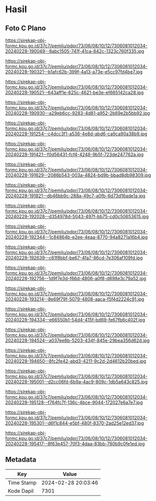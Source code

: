 # Hasil

## Foto C Plano

https://sirekap-obj-formc.kpu.go.id/37c7/pemilu/pdpr/73/06/08/10/12/7306081012034-20240228-190049--8abc1505-741f-41ca-842c-1323c760f335.jpg

https://sirekap-obj-formc.kpu.go.id/37c7/pemilu/pdpr/73/06/08/10/12/7306081012034-20240228-190321--b1afc62b-399f-4a13-a73e-e5cc97fd4be7.jpg

https://sirekap-obj-formc.kpu.go.id/37c7/pemilu/pdpr/73/06/08/10/12/7306081012034-20240228-190521--643aff1e-625c-4621-be3e-ef665142ca28.jpg

https://sirekap-obj-formc.kpu.go.id/37c7/pemilu/pdpr/73/06/08/10/12/7306081012034-20240228-190930--a29eb6cc-9283-4d81-a952-2b69e2b5bb92.jpg

https://sirekap-obj-formc.kpu.go.id/37c7/pemilu/pdpr/73/06/08/10/12/7306081012034-20240228-191254--c4dcc3f1-a536-4e8d-abd6-ca9ca90a38b9.jpg

https://sirekap-obj-formc.kpu.go.id/37c7/pemilu/pdpr/73/06/08/10/12/7306081012034-20240228-191421--f0d56431-fcf4-4248-9b5f-723de247762a.jpg

https://sirekap-obj-formc.kpu.go.id/37c7/pemilu/pdpr/73/06/08/10/12/7306081012034-20240228-191629--2086b543-003a-4824-bd9b-bbad8db98309.jpg

https://sirekap-obj-formc.kpu.go.id/37c7/pemilu/pdpr/73/06/08/10/12/7306081012034-20240228-191821--db46bb9c-288a-49c7-a0fb-6d73d16ade1a.jpg

https://sirekap-obj-formc.kpu.go.id/37c7/pemilu/pdpr/73/06/08/10/12/7306081012034-20240228-192028--d354978d-5043-497f-bb75-cd0c50653615.jpg

https://sirekap-obj-formc.kpu.go.id/37c7/pemilu/pdpr/73/06/08/10/12/7306081012034-20240228-192344--1c84864b-e2ee-4eaa-8770-94a8271a16b4.jpg

https://sirekap-obj-formc.kpu.go.id/37c7/pemilu/pdpr/73/06/08/10/12/7306081012034-20240228-192639--c61f8bbf-be67-4fa7-86cd-7e306af109fd.jpg

https://sirekap-obj-formc.kpu.go.id/37c7/pemilu/pdpr/73/06/08/10/12/7306081012034-20240228-192756--1d9f7e3d-f66d-4806-a0f8-d898e3c79a52.jpg

https://sirekap-obj-formc.kpu.go.id/37c7/pemilu/pdpr/73/06/08/10/12/7306081012034-20240228-193214--8e69f79f-5079-4808-aaca-f5f4d2224c91.jpg

https://sirekap-obj-formc.kpu.go.id/37c7/pemilu/pdpr/73/06/08/10/12/7306081012034-20240228-194334--e66550b1-54d4-415f-bd69-fe67fb6c402f.jpg

https://sirekap-obj-formc.kpu.go.id/37c7/pemilu/pdpr/73/06/08/10/12/7306081012034-20240228-194524--a037ee8b-5203-434f-845e-29bea356d62d.jpg

https://sirekap-obj-formc.kpu.go.id/37c7/pemilu/pdpr/73/06/08/10/12/7306081012034-20240228-194650--8fc2fe42-abd3-4211-9c2d-2d4612b20bed.jpg

https://sirekap-obj-formc.kpu.go.id/37c7/pemilu/pdpr/73/06/08/10/12/7306081012034-20240228-195001--d2cc06fd-6b9a-4ac9-809c-1db5a643c825.jpg

https://sirekap-obj-formc.kpu.go.id/37c7/pemilu/pdpr/73/06/08/10/12/7306081012034-20240228-195128--f764fc7f-136c-4bce-9044-172027e6a7e7.jpg

https://sirekap-obj-formc.kpu.go.id/37c7/pemilu/pdpr/73/06/08/10/12/7306081012034-20240228-195301--d6f1c844-e5bf-480f-8370-2ad25e12ed37.jpg

https://sirekap-obj-formc.kpu.go.id/37c7/pemilu/pdpr/73/06/08/10/12/7306081012034-20240228-195417--8f63e457-70f3-4daa-83bb-780b9c0fe1ed.jpg


## Metadata

| Key        | Value               |
| ---------- | ------------------- |
| Time Stamp | 2024-02-28 20:03:46 |
| Kode Dapil | 7301                |



